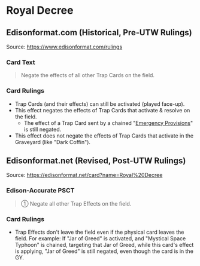 # Royal Decree

## Edisonformat.com (Historical, Pre-UTW Rulings)

Source: https://www.edisonformat.com/rulings

### Card Text

> Negate the effects of all other Trap Cards on the field.

### Card Rulings

*   Trap Cards (and their effects) can still be activated (played face-up).
*   This effect negates the effects of Trap Cards that activate & resolve on the field.
    *   The effect of a Trap Card sent by a chained "[Emergency Provisions](https://yugipedia.com/wiki/Emergency_Provisions)" is still negated.
*   This effect does not negate the effects of Trap Cards that activate in the Graveyard (like "Dark Coffin").

## Edisonformat.net (Revised, Post-UTW Rulings)

Source: https://edisonformat.net/card?name=Royal%20Decree

### Edison-Accurate PSCT

> ① Negate all other Trap Effects on the field.

### Card Rulings

*   Trap Effects don't leave the field even if the physical card leaves the field. For example:
If "Jar of Greed" is activated, and "Mystical Space Typhoon" is chained, targeting that Jar of Greed,
while this card's effect is applying, "Jar of Greed" is still negated, even though the card is in the GY.
            